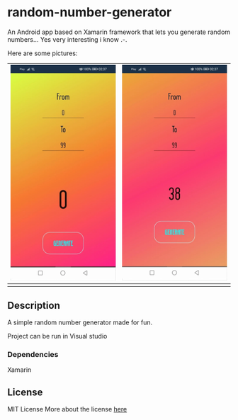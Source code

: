 # random-number-generator 

An Android app based on Xamarin framework that lets you generate random numbers... 
Yes very interesting i know .-.

Here are some pictures:

| ![](/app.jpg)  | ![](/app2.jpg) |
|:---:|:---:|
|     |     |


## Description

A simple random number generator made for fun.

Project can be run in Visual studio

### Dependencies
Xamarin 

## License

MIT License
More about the license [here](./LICENSE.txt) 
